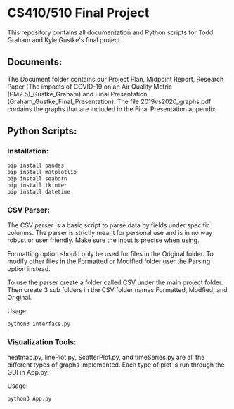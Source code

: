 # CS410/510 Final Project

This repository contains all documentation and Python scripts for Todd Graham and Kyle Gustke's final project. 

## Documents:

The Document folder contains our Project Plan, Midpoint Report, Research Paper (The impacts of COVID-19 on an Air Quality Metric (PM2.5)_Gustke_Graham) and Final Presentation (Graham_Gustke_Final_Presentation). The file 2019vs2020_graphs.pdf contains the graphs that are included in the Final Presentation appendix.

## Python Scripts:

### Installation:

```bash
pip install pandas
pip install matplotlib
pip install seaborn
pip install tkinter
pip install datetime
```

### CSV Parser:

The CSV parser is a basic script to parse data by fields under specific columns.
The parser is strictly meant for personal use and is in no way robust or user friendly.
Make sure the input is precise when using.

Formatting option should only be used for files in the Original folder. To modify other files in the Formatted or Modified folder user the Parsing option instead.

To use the parser create a folder called CSV under the main project folder.
Then create 3 sub folders in the CSV folder names Formatted, Modfied, and Original. 

Usage: 

```python
python3 interface.py
```

### Visualization Tools:

heatmap.py, linePlot.py, ScatterPlot.py, and timeSeries.py are all the different types of graphs implemented. Each type of plot is run through the GUI in App.py. 

Usage: 

```python
python3 App.py
```